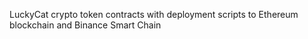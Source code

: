 LuckyCat crypto token contracts with deployment scripts to Ethereum blockchain and Binance Smart Chain
